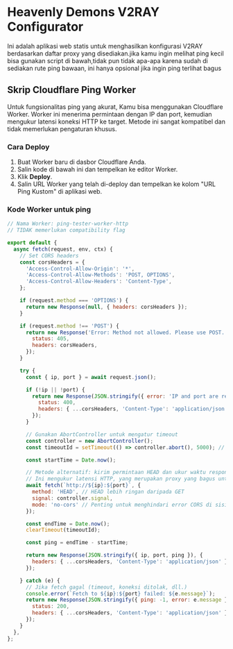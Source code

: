 # Heavenly Demons V2RAY Configurator

Ini adalah aplikasi web statis untuk menghasilkan konfigurasi V2RAY berdasarkan daftar proxy yang disediakan.jika kamu ingin melihat ping kecil bisa gunakan script di bawah,tidak pun tidak apa-apa karena sudah di sediakan rute ping bawaan, ini hanya opsional jika ingin ping terlihat bagus

## Skrip Cloudflare Ping Worker

Untuk fungsionalitas ping yang akurat, Kamu bisa menggunakan Cloudflare Worker. Worker ini menerima permintaan dengan IP dan port, kemudian mengukur latensi koneksi HTTP ke target. Metode ini sangat kompatibel dan tidak memerlukan pengaturan khusus.

### Cara Deploy

1.  Buat Worker baru di dasbor Cloudflare Anda.
2.  Salin kode di bawah ini dan tempelkan ke editor Worker.
3.  Klik **Deploy**.
4.  Salin URL Worker yang telah di-deploy dan tempelkan ke kolom "URL Ping Kustom" di aplikasi web.

### Kode Worker untuk ping

```javascript
// Nama Worker: ping-tester-worker-http
// TIDAK memerlukan compatibility flag

export default {
  async fetch(request, env, ctx) {
    // Set CORS headers
    const corsHeaders = {
      'Access-Control-Allow-Origin': '*',
      'Access-Control-Allow-Methods': 'POST, OPTIONS',
      'Access-Control-Allow-Headers': 'Content-Type',
    };

    if (request.method === 'OPTIONS') {
      return new Response(null, { headers: corsHeaders });
    }

    if (request.method !== 'POST') {
      return new Response('Error: Method not allowed. Please use POST.', {
        status: 405,
        headers: corsHeaders,
      });
    }

    try {
      const { ip, port } = await request.json();

      if (!ip || !port) {
        return new Response(JSON.stringify({ error: 'IP and port are required.' }), {
          status: 400,
          headers: { ...corsHeaders, 'Content-Type': 'application/json' },
        });
      }

      // Gunakan AbortController untuk mengatur timeout
      const controller = new AbortController();
      const timeoutId = setTimeout(() => controller.abort(), 5000); // 5 detik timeout

      const startTime = Date.now();

      // Metode alternatif: kirim permintaan HEAD dan ukur waktu respons.
      // Ini mengukur latensi HTTP, yang merupakan proxy yang bagus untuk ping.
      await fetch(`http://${ip}:${port}`, {
        method: 'HEAD', // HEAD lebih ringan daripada GET
        signal: controller.signal,
        mode: 'no-cors' // Penting untuk menghindari error CORS di sisi worker
      });

      const endTime = Date.now();
      clearTimeout(timeoutId);

      const ping = endTime - startTime;

      return new Response(JSON.stringify({ ip, port, ping }), {
        headers: { ...corsHeaders, 'Content-Type': 'application/json' },
      });

    } catch (e) {
      // Jika fetch gagal (timeout, koneksi ditolak, dll.)
      console.error(`Fetch to ${ip}:${port} failed: ${e.message}`);
      return new Response(JSON.stringify({ ping: -1, error: e.message }), {
        status: 200,
        headers: { ...corsHeaders, 'Content-Type': 'application/json' },
      });
    }
  },
};
```
